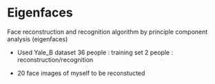 # Eigenfaces
Face reconstruction and recognition algorithm by principle component analysis (eigenfaces)

- Used Yale_B dataset
  36 people : training set
   2 people : reconstruction/recognition
   
- 20 face images of myself to be reconstucted
